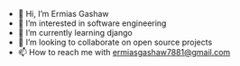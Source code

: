 - 👋 Hi, I’m Ermias Gashaw
- 👀 I’m interested in software engineering
- 🌱 I’m currently learning django
- 💞️ I’m looking to collaborate on open source projects
- 📫 How to reach me with ermiasgashaw7881@gmail.com

